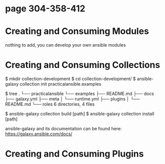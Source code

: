 # page 304-358-412
# Creating and Consuming Modules

nothing to add, you can develop your own ansible modules

# Creating and Consuming Collections

$ mkdir collection-development
$ cd collection-development/
$ ansible-galaxy collection init practicalansible.examples

$ tree
.
└── practicalansible
    └── examples
        ├── README.md
        ├── docs
        ├── galaxy.yml
        ├── meta
        │   └── runtime.yml
        ├── plugins
        │   └── README.md
        └── roles
6 directories, 4 files

$ ansible-galaxy collection build [path]
$ ansible-galaxy collection install [path]

ansible-galaxy and its documentation can be found here:
https://galaxy.ansible.com/docs/

# Creating and Consuming Plugins